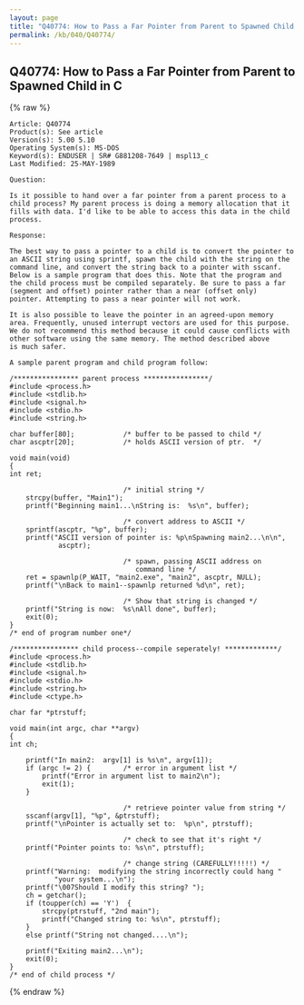 ```yaml
---
layout: page
title: "Q40774: How to Pass a Far Pointer from Parent to Spawned Child in C"
permalink: /kb/040/Q40774/
---
```


## Q40774: How to Pass a Far Pointer from Parent to Spawned Child in C

{% raw %}

	Article: Q40774
	Product(s): See article
	Version(s): 5.00 5.10
	Operating System(s): MS-DOS
	Keyword(s): ENDUSER | SR# G881208-7649 | mspl13_c
	Last Modified: 25-MAY-1989
	
	Question:
	
	Is it possible to hand over a far pointer from a parent process to a
	child process? My parent process is doing a memory allocation that it
	fills with data. I'd like to be able to access this data in the child
	process.
	
	Response:
	
	The best way to pass a pointer to a child is to convert the pointer to
	an ASCII string using sprintf, spawn the child with the string on the
	command line, and convert the string back to a pointer with sscanf.
	Below is a sample program that does this. Note that the program and
	the child process must be compiled separately. Be sure to pass a far
	(segment and offset) pointer rather than a near (offset only)
	pointer. Attempting to pass a near pointer will not work.
	
	It is also possible to leave the pointer in an agreed-upon memory
	area. Frequently, unused interrupt vectors are used for this purpose.
	We do not recommend this method because it could cause conflicts with
	other software using the same memory. The method described above
	is much safer.
	
	A sample parent program and child program follow:
	
	/**************** parent process ****************/
	#include <process.h>
	#include <stdlib.h>
	#include <signal.h>
	#include <stdio.h>
	#include <string.h>
	
	char buffer[80];            /* buffer to be passed to child */
	char ascptr[20];            /* holds ASCII version of ptr.  */
	
	void main(void)
	{
	int ret;
	
	                            /* initial string */
	    strcpy(buffer, "Main1");
	    printf("Beginning main1...\nString is:  %s\n", buffer);
	
	                            /* convert address to ASCII */
	    sprintf(ascptr, "%p", buffer);
	    printf("ASCII version of pointer is: %p\nSpawning main2...\n\n",
	            ascptr);
	
	                            /* spawn, passing ASCII address on
	                               command line */
	    ret = spawnlp(P_WAIT, "main2.exe", "main2", ascptr, NULL);
	    printf("\nBack to main1--spawnlp returned %d\n", ret);
	
	                            /* Show that string is changed */
	    printf("String is now:  %s\nAll done", buffer);
	    exit(0);
	}
	/* end of program number one*/
	
	/**************** child process--compile seperately! *************/
	#include <process.h>
	#include <stdlib.h>
	#include <signal.h>
	#include <stdio.h>
	#include <string.h>
	#include <ctype.h>
	
	char far *ptrstuff;
	
	void main(int argc, char **argv)
	{
	int ch;
	
	    printf("In main2:  argv[1] is %s\n", argv[1]);
	    if (argc != 2) {        /* error in argument list */
	        printf("Error in argument list to main2\n");
	        exit(1);
	    }
	
	                            /* retrieve pointer value from string */
	    sscanf(argv[1], "%p", &ptrstuff);
	    printf("\nPointer is actually set to:  %p\n", ptrstuff);
	
	                            /* check to see that it's right */
	    printf("Pointer points to: %s\n", ptrstuff);
	
	                            /* change string (CAREFULLY!!!!!) */
	    printf("Warning:  modifying the string incorrectly could hang "
	           "your system...\n");
	    printf("\007Should I modify this string? ");
	    ch = getchar();
	    if (toupper(ch) == 'Y')  {
	        strcpy(ptrstuff, "2nd main");
	        printf("Changed string to: %s\n", ptrstuff);
	    }
	    else printf("String not changed....\n");
	
	    printf("Exiting main2...\n");
	    exit(0);
	}
	/* end of child process */

{% endraw %}
